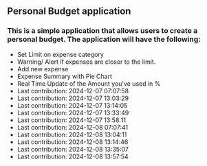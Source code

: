 ## Personal Budget application

### This is a simple application that allows users to create a personal budget. The application will have the following:

- Set Limit on expense category
- Warning/ Alert if expenses are closer to the limit.
- Add new expense
- Expense Summary with Pie Chart
- Real Time Update of the Amount you've used in %
- Last contribution: 2024-12-07 07:07:58
- Last contribution: 2024-12-07 13:03:29
- Last contribution: 2024-12-07 13:14:05
- Last contribution: 2024-12-07 13:33:49
- Last contribution: 2024-12-07 13:58:11
- Last contribution: 2024-12-08 07:07:41
- Last contribution: 2024-12-08 13:04:11
- Last contribution: 2024-12-08 13:14:46
- Last contribution: 2024-12-08 13:35:07
- Last contribution: 2024-12-08 13:57:54
